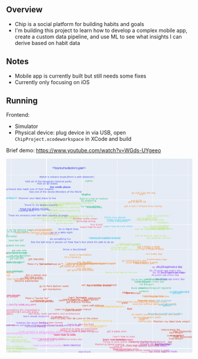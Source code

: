 ## Overview

- Chip is a social platform for building habits and goals
- I'm building this project to learn how to develop a complex mobile app, create a custom data pipeline, and use ML to see what insights I can derive based on habit data

## Notes

- Mobile app is currently built but still needs some fixes
- Currently only focusing on iOS

## Running

Frontend:

- Simulator
- Physical device: plug device in via USB, open `ChipProject.xcodeworkspace` in XCode and build

Brief demo: https://www.youtube.com/watch?v=WGds-UYgeeo

![goals cloud image](goals_cloud.png "Goals Cloud")
